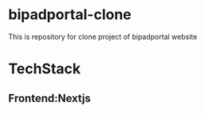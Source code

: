 # bipadportal-clone

This is repository for clone project of bipadportal website

# TechStack
## Frontend:Nextjs
